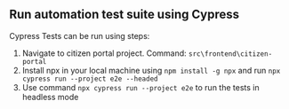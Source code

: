 ## Run automation test suite using Cypress 

Cypress Tests can be run using steps:

1. Navigate to citizen portal project. Command: `src\frontend\citizen-portal`
2. Install npx in your local machine using `npm install -g npx` and run `npx cypress run --project e2e --headed`
3. Use command `npx cypress run --project e2e` to run the tests in headless mode

